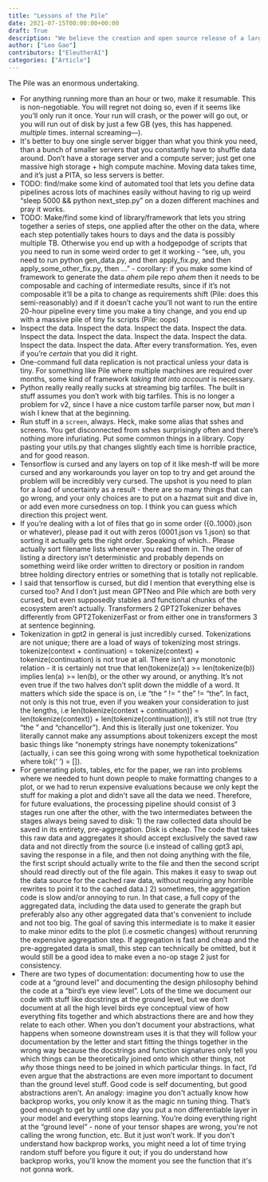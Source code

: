 ```yaml
---
title: "Lessons of the Pile"
date: 2021-07-15T00:00:00+00:00
draft: True
description: "We believe the creation and open source release of a large language model is a net good to AI safety. We explain why."
author: ["Leo Gao"]
contributors: ["EleutherAI"]
categories: ["Article"]
---
```


The Pile was an enormous undertaking.
- For anything running more than an hour or two, make it resumable. This is non-negotiable. You will regret not doing so, even if it seems like you’ll only run it once. Your run will crash, or the power will go out, or you will run out of disk by just a few GB (yes, this has happened. *multiple* times. internal screaming—). 
- It's better to buy one single server bigger than what you think you need, than a bunch of smaller servers that you constantly have to shuffle data around. Don’t have a storage server and a compute server; just get one massive high storage + high compute machine. Moving data takes time, and it’s just a PITA, so less servers is better. 
- TODO: find/make some kind of automated tool that lets you define data pipelines across lots of machines easily without having to rig up weird “sleep 5000 && python next_step.py” on a dozen different machines and pray it works.
- TODO: Make/find some kind of library/framework that lets you string together a series of steps, one applied after the other on the data, where each step potentially takes hours to days and the data is possibly multiple TB. Otherwise you end up with a hodgepodge of scripts that you need to run in some weird order to get it working - “see, uh, you need to run python gen_data.py, and then apply_fix.py, and then apply_some_other_fix.py, then ...” - corollary: if you make some kind of framework to generate the data *ahem* pile repo *ahem* then it needs to be composable and caching of intermediate results, since if it’s not composable it’ll be a pita to change as requirements shift (Pile: does this semi-reasonably) and if it doesn’t cache you’ll not want to run the entire 20-hour pipeline every time you make a tiny change, and you end up with a massive pile of tiny fix scripts (Pile: oops) 
- Inspect the data. Inspect the data. Inspect the data. Inspect the data. Inspect the data. Inspect the data. Inspect the data. Inspect the data. Inspect the data. Inspect the data. After every transformation. Yes, even if you’re *certain* that you did it right. 
- One-command full data replication is not practical unless your data is tiny. For something like Pile where multiple machines are required over months, some kind of framework *taking that into account* is necessary.
- Python really really really sucks at streaming big tarfiles. The built in stuff assumes you don’t work with big tarfiles. This is no longer a problem for v2, since I have a nice custom tarfile parser now, but *man* I wish I knew that at the beginning.
- Run stuff in a `screen`, always. Heck, make some alias that sshes and screens. You get disconnected from sshes surprisingly often and there’s nothing more infuriating. 
Put some common things in a library. Copy pasting your utils.py that changes slightly each time is horrible practice, and for good reason.
- Tensorflow is cursed and any layers on top of it like mesh-tf will be more cursed and any workarounds you layer on top to try and get around the problem will be incredibly very cursed. The upshot is you need to plan for a load of uncertainty as a result - there are so many things that can go wrong, and your only choices are to put on a hazmat suit and dive in, or add even more cursedness on top. I think you can guess which direction this project went. 
- If you’re dealing with a lot of files that go in some order ({0..1000}.json or whatever), please pad it out with zeros (0001.json vs 1.json) so that sorting it actually gets the right order. Speaking of which.. Please actually sort filename lists whenever you read them in. The order of listing a directory isn’t deterministic and probably depends on something weird like order written to directory or position in random btree holding directory entries or something that is totally not replicable. 
- I said that tensorflow is cursed, but did I mention that everything else is cursed too? And I don’t just mean GPTNeo and Pile which are both very cursed, but even supposedly stables and functional chunks of the ecosystem aren’t actually. Transformers 2 GPT2Tokenizer behaves differently from GPT2TokenizerFast or from either one in transformers 3 at sentence beginning. 
- Tokenization in gpt2 in general is just incredibly cursed. Tokenizations are not unique; there are a load of ways of tokenizing most strings. tokenize(context + continuation) = tokenize(context) + tokenize(continuation) is not true at all. There isn’t any monotonic relation - it is certainly not true that len(tokenize(a)) >= len(tokenize(b)) implies len(a) >= len(b), or the other wy around, or anything. It’s not even true if the two halves don’t split down the middle of a word. It matters which side the space is on, i.e “the “ != “ the” != “the”. In fact, not only is this not true, even if you weaken your consideration to just the lengths, i.e len(tokenize(context + continuation)) = len(tokenize(context)) + len(tokenize(continuation)), it’s still not true (try “the ” and “chancellor”). And this is literally just one tokenizer. You literally cannot make any assumptions about tokenizers except the most basic things like “nonempty strings have nonempty tokenizations” (actually, i can see this going wrong with some hypothetical toeknization where tok(‘ ‘) = []). 
- For generating plots, tables, etc for the paper, we ran into problems where we needed to hunt down people to make formatting changes to a plot, or we had to rerun expensive evaluations because we only kept the stuff for making a plot and didn't save all the data we need. Therefore, for future evaluations, the processing pipeline should consist of 3 stages run one after the other, with the two intermediates between the stages always being saved to disk: 1) the raw collected data should be saved in its entirety, pre-aggregation. Disk is cheap. The code that takes this raw data and aggregates it should accept exclusively the saved raw data and not directly from the source (i.e instead of calling gpt3 api, saving the response in a file, and then not doing anything with the file, the first script should actually write to the file and then the second script should read directly out of the file again. This makes it easy to swap out the data source for the cached raw data, without requiring any horrible rewrites to point it to the cached data.) 2) sometimes, the aggregation code is slow and/or annoying to run. In that case, a full copy of the aggregated data, including the data used to generate the graph but preferably also any other aggregated data that's convenient to include and not too big. The goal of saving this intermediate is to make it easier to make minor edits to the plot (i.e cosmetic changes) without rerunning the expensive aggregation step. If aggregation is fast and cheap and the pre-aggregated data is small, this step can technically be omitted, but it would still be a good idea to make even a no-op stage 2 just for consistency.
- There are two types of documentation: documenting how to use the code at a “ground level” and documenting the design philosophy behind the code at a “bird’s eye view level”. Lots of the time we document our code with stuff like docstrings at the ground level, but we don’t document at all the high level birds eye conceptual view of how everything fits together and which abstractions there are and how they relate to each other. When you don't document your abstractions, what happens when someone downstream uses it is that they will follow your documentation by the letter and start fitting the things together in the wrong way because the docstrings and function signatures only tell you which things can be theoretically joined onto which other things, not *why* those things need to be joined in which particular things. In fact, I’d even argue that the abstractions are even more important to document than the ground level stuff. Good code is self documenting, but good abstractions aren’t. An analogy: imagine you don't actually know how backprop works, you only know it as the magic nn tuning thing. That’s good enough to get by until one day you put a non differentiable layer in your model and everything stops learning. You’re doing everything right at the “ground level” - none of your tensor shapes are wrong, you're not calling the wrong function, etc. But it just won’t work. If you don't understand how backprop works, you might need a lot of time trying random stuff before you figure it out; if you do understand how backprop works, you'll know the moment you see the function that it's not gonna work.